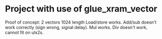 # Project with use of glue_xram_vector

Proof of concept: 
2 vectors 1024 length
Load/store works.
Add/sub doesn't work correctly (sign wrong, signal delay).
Mul works.
Div doesn't work, cannot fit on ulx2s.
